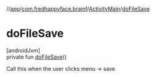 //[app](../../../index.md)/[com.fredhappyface.brainf](../index.md)/[ActivityMain](index.md)/[doFileSave](do-file-save.md)

# doFileSave

[androidJvm]\
private fun [doFileSave](do-file-save.md)()

Call this when the user clicks menu -> save
